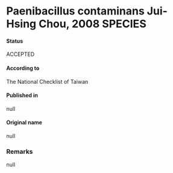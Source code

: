 Paenibacillus contaminans Jui-Hsing Chou, 2008 SPECIES
=======

#### Status
ACCEPTED

#### According to
The National Checklist of Taiwan

#### Published in
null

#### Original name
null

### Remarks
null